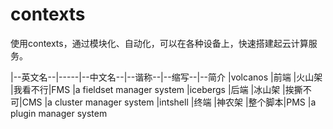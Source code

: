 # contexts

使用contexts，通过模块化、自动化，可以在各种设备上，快速搭建起云计算服务。

|--英文名--|-----|--中文名--|--谐称--|--缩写--|--简介
|volcanos  |前端 |火山架    |我看不行|FMS     |a fieldset manager system
|icebergs  |后端 |冰山架    |挨撕不可|CMS     |a cluster manager system
|intshell  |终端 |神农架    |整个脚本|PMS     |a plugin manager system

